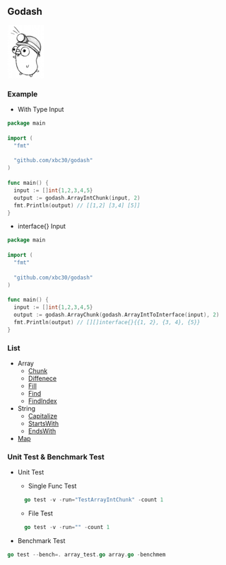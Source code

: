 ## Godash
![image](./gopher.png)

### Example

* With Type Input
```go
package main

import (
  "fmt"

  "github.com/xbc30/godash"
)

func main() {
  input := []int{1,2,3,4,5}
  output := godash.ArrayIntChunk(input, 2)
  fmt.Println(output) // [[1,2] [3,4] [5]]
}

```

* interface{} Input
```go
package main

import (
  "fmt"

  "github.com/xbc30/godash"
)

func main() {
  input := []int{1,2,3,4,5}
  output := godash.ArrayChunk(godash.ArrayIntToInterface(input), 2)
  fmt.Println(output) // [][]interface{}{{1, 2}, {3, 4}, {5}}
}
```

### List

* Array
  * [Chunk](https://github.com/xbc30/godash/blob/master/array.go#L43)
  * [Diffenece](https://github.com/xbc30/godash/blob/master/array.go#L101)
  * [Fill](https://github.com/xbc30/godash/blob/master/array.go#L147)
  * [Find](https://github.com/xbc30/godash/blob/master/array.go#L165)
  * [FindIndex](https://github.com/xbc30/godash/blob/master/array.go#L212)
* String
  * [Capitalize](https://github.com/xbc30/godash/blob/master/string.go#L13)
  * [StartsWith](https://github.com/xbc30/godash/blob/master/string.go#L31)
  * [EndsWith](https://github.com/xbc30/godash/blob/master/string.go#L42)
* [Map](https://github.com/xbc30/godash/blob/master/map.go#L8)

### Unit Test & Benchmark Test

* Unit Test
  * Single Func Test

  ```go
    go test -v -run="TestArrayIntChunk" -count 1
  ```

  * File Test

  ```go
    go test -v -run="" -count 1
  ```

* Benchmark Test

```go
go test --bench=. array_test.go array.go -benchmem
```  
